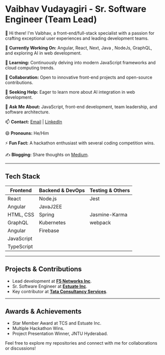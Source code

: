 # Vaibhav Vudayagiri - Sr. Software Engineer (Team Lead)

👋 Hi there! I'm Vaibhav, a front-end/full-stack specialist with a passion for crafting exceptional user experiences and leading development teams.

🔭 **Currently Working On:** Angular,  React, Next,  Java , NodeJs, GraphQL, and exploring AI in web development.

🌱 **Learning:** Continuously delving into modern JavaScript frameworks and cloud computing trends.

👯 **Collaboration:** Open to innovative front-end projects and open-source contributions.

🤔 **Seeking Help:** Eager to learn more about AI integration in web development.

💬 **Ask Me About:** JavaScript, front-end development, team leadership, and software architecture.

📫 **Contact:** [Email](mailto:vaibhav.vudayagiri@gmail.com) | [LinkedIn](https://www.linkedin.com/in/vaibhavvudayagiri/)

😄 **Pronouns:** He/Him

⚡ **Fun Fact:** A hackathon enthusiast with several coding competition wins.

✍️ **Blogging:** Share thoughts on [Medium](https://medium.com/@vaibhav.vudayagiri).

---

## Tech Stack

| Frontend      | Backend & DevOps | Testing & Others   |
|---------------|------------------|--------------------|
| React         | Node.js          | Jest               |
| Angular       | JavaJ2EE         |
| HTML, CSS     | Spring           | Jasmine-Karma
| GraphQL       | Kubernetes       | webpack            |
| Angular       | Firebase         |                    |
| JavaScript    |                  |                    |
| TypeScript    |                  |                    |

---

## Projects & Contributions

- Lead development at **[F5 Networks Inc](https://f5.com/)**.
- Sr. Software Engineer at **[Estuate Inc](https://www.estuate.com/)**.
- Key contributor at **[Tata Consultancy Services](https://www.tcs.com/)**.

---

## Awards & Achievements

- Star Member Award at TCS and Estuate Inc.
- Multiple Hackathon Wins.
- Project Presentation Winner, JNTU Hyderabad.

Feel free to explore my repositories and connect with me for collaborations or discussions!
